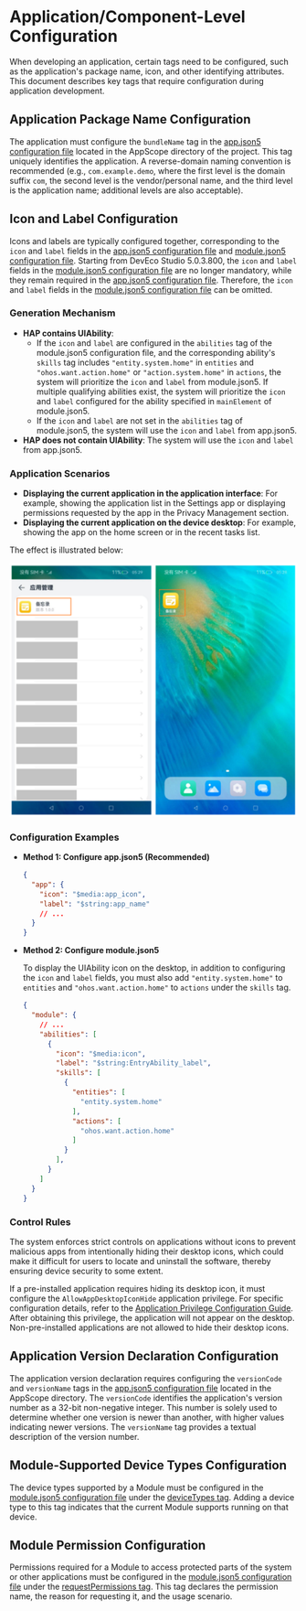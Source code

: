 # Application/Component-Level Configuration

When developing an application, certain tags need to be configured, such as the application's package name, icon, and other identifying attributes. This document describes key tags that require configuration during application development.

## Application Package Name Configuration

The application must configure the `bundleName` tag in the [app.json5 configuration file](../cj-start/basic-knowledge/app-configuration-file.md) located in the AppScope directory of the project. This tag uniquely identifies the application. A reverse-domain naming convention is recommended (e.g., `com.example.demo`, where the first level is the domain suffix `com`, the second level is the vendor/personal name, and the third level is the application name; additional levels are also acceptable).

## Icon and Label Configuration

Icons and labels are typically configured together, corresponding to the `icon` and `label` fields in the [app.json5 configuration file](../cj-start/basic-knowledge/app-configuration-file.md) and [module.json5 configuration file](../cj-start/basic-knowledge/module-configuration-file.md). Starting from DevEco Studio 5.0.3.800, the `icon` and `label` fields in the [module.json5 configuration file](../cj-start/basic-knowledge/module-configuration-file.md) are no longer mandatory, while they remain required in the [app.json5 configuration file](../cj-start/basic-knowledge/app-configuration-file.md). Therefore, the `icon` and `label` fields in the [module.json5 configuration file](../cj-start/basic-knowledge/module-configuration-file.md) can be omitted.

### Generation Mechanism

* **HAP contains UIAbility**:
    * If the `icon` and `label` are configured in the `abilities` tag of the module.json5 configuration file, and the corresponding ability's `skills` tag includes `"entity.system.home"` in `entities` and `"ohos.want.action.home"` or `"action.system.home"` in `actions`, the system will prioritize the `icon` and `label` from module.json5. If multiple qualifying abilities exist, the system will prioritize the `icon` and `label` configured for the ability specified in `mainElement` of module.json5.
    * If the `icon` and `label` are not set in the `abilities` tag of module.json5, the system will use the `icon` and `label` from app.json5.
* **HAP does not contain UIAbility**: The system will use the `icon` and `label` from app.json5.

### Application Scenarios

<!--RP1-->

* **Displaying the current application in the application interface**: For example, showing the application list in the Settings app or displaying permissions requested by the app in the Privacy Management section.
* **Displaying the current application on the device desktop**: For example, showing the app on the home screen or in the recent tasks list.

<!--RP1End-->

The effect is illustrated below:
<!--RP2-->
![application-component-configuration-stage-app-module](./figures/application-component-configuration-stage-app-module.png)
<!--RP2End-->

### Configuration Examples

* **Method 1: Configure app.json5 (Recommended)**

  ```json
  {
    "app": {
      "icon": "$media:app_icon",
      "label": "$string:app_name"
      // ...
    }
  }
  ```

* **Method 2: Configure module.json5**

  To display the UIAbility icon on the desktop, in addition to configuring the `icon` and `label` fields, you must also add `"entity.system.home"` to `entities` and `"ohos.want.action.home"` to `actions` under the `skills` tag.

  ```json
  {
    "module": {
      // ...
      "abilities": [
        {
          "icon": "$media:icon",
          "label": "$string:EntryAbility_label",
          "skills": [
            {
              "entities": [
                "entity.system.home"
              ],
              "actions": [
                "ohos.want.action.home"
              ]
            }
          ],
        }
      ]
    }
  }
  ```

### Control Rules

The system enforces strict controls on applications without icons to prevent malicious apps from intentionally hiding their desktop icons, which could make it difficult for users to locate and uninstall the software, thereby ensuring device security to some extent.

If a pre-installed application requires hiding its desktop icon, it must configure the `AllowAppDesktopIconHide` application privilege<!--Del-->. For specific configuration details, refer to the [Application Privilege Configuration Guide](https://docs.openharmony.cn/pages/v5.1/en/device-dev/subsystems/subsys-app-privilege-config-guide.md)<!--DelEnd-->. After obtaining this privilege, the application will not appear on the desktop. Non-pre-installed applications are not allowed to hide their desktop icons.

## Application Version Declaration Configuration

The application version declaration requires configuring the `versionCode` and `versionName` tags in the [app.json5 configuration file](../cj-start/basic-knowledge/app-configuration-file.md) located in the AppScope directory. The `versionCode` identifies the application's version number as a 32-bit non-negative integer. This number is solely used to determine whether one version is newer than another, with higher values indicating newer versions. The `versionName` tag provides a textual description of the version number.

## Module-Supported Device Types Configuration

The device types supported by a Module must be configured in the [module.json5 configuration file](../cj-start/basic-knowledge/module-configuration-file.md) under the [deviceTypes tag](../cj-start/basic-knowledge/module-configuration-file.md#devicetypes标签). Adding a device type to this tag indicates that the current Module supports running on that device.

## Module Permission Configuration

Permissions required for a Module to access protected parts of the system or other applications must be configured in the [module.json5 configuration file](../cj-start/basic-knowledge/module-configuration-file.md) under the [requestPermissions tag](../security/AccessToken/cj-declare-permissions.md). This tag declares the permission name, the reason for requesting it, and the usage scenario.